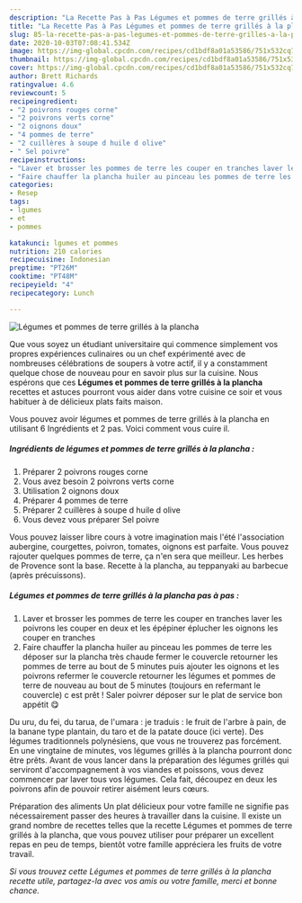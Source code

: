 ```yaml
---
description: "La Recette Pas à Pas Légumes et pommes de terre grillés à la plancha"
title: "La Recette Pas à Pas Légumes et pommes de terre grillés à la plancha"
slug: 85-la-recette-pas-a-pas-legumes-et-pommes-de-terre-grilles-a-la-plancha
date: 2020-10-03T07:08:41.534Z
image: https://img-global.cpcdn.com/recipes/cd1bdf8a01a53586/751x532cq70/legumes-et-pommes-de-terre-grilles-a-la-plancha-photo-principale-de-la-recette.jpg
thumbnail: https://img-global.cpcdn.com/recipes/cd1bdf8a01a53586/751x532cq70/legumes-et-pommes-de-terre-grilles-a-la-plancha-photo-principale-de-la-recette.jpg
cover: https://img-global.cpcdn.com/recipes/cd1bdf8a01a53586/751x532cq70/legumes-et-pommes-de-terre-grilles-a-la-plancha-photo-principale-de-la-recette.jpg
author: Brett Richards
ratingvalue: 4.6
reviewcount: 5
recipeingredient:
- "2 poivrons rouges corne"
- "2 poivrons verts corne"
- "2 oignons doux"
- "4 pommes de terre"
- "2 cuillères à soupe d huile d olive"
- " Sel poivre"
recipeinstructions:
- "Laver et brosser les pommes de terre les couper en tranches laver les poivrons les couper en deux et les épépiner éplucher les oignons les couper en tranches"
- "Faire chauffer la plancha huiler au pinceau les pommes de terre les déposer sur la plancha très chaude fermer le couvercle retourner les pommes de terre au bout de 5 minutes puis ajouter les oignons et les poivrons refermer le couvercle retourner les légumes et pommes de terre de nouveau au bout de 5 minutes (toujours en refermant le couvercle) c est prêt ! Saler poivrer déposer sur le plat de service bon appétit 😋"
categories:
- Resep
tags:
- lgumes
- et
- pommes

katakunci: lgumes et pommes 
nutrition: 210 calories
recipecuisine: Indonesian
preptime: "PT26M"
cooktime: "PT48M"
recipeyield: "4"
recipecategory: Lunch

---
```



![Légumes et pommes de terre grillés à la plancha](https://img-global.cpcdn.com/recipes/cd1bdf8a01a53586/751x532cq70/legumes-et-pommes-de-terre-grilles-a-la-plancha-photo-principale-de-la-recette.jpg)

Que vous soyez un étudiant universitaire qui commence simplement vos propres expériences culinaires ou un chef expérimenté avec de nombreuses célébrations de soupers à votre actif, il y a constamment quelque chose de nouveau pour en savoir plus sur la cuisine. Nous espérons que ces <strong> Légumes et pommes de terre grillés à la plancha </strong> recettes et astuces pourront vous aider dans votre cuisine ce soir et vous habituer à de délicieux plats faits maison.

<!--inarticleads1-->

Vous pouvez avoir légumes et pommes de terre grillés à la plancha en utilisant 6 Ingrédients et 2 pas. Voici comment vous cuire il.

##### Ingrédients de légumes et pommes de terre grillés à la plancha :

1. Préparer 2 poivrons rouges corne
1. Vous avez besoin 2 poivrons verts corne
1. Utilisation 2 oignons doux
1. Préparer 4 pommes de terre
1. Préparer 2 cuillères à soupe d huile d olive
1. Vous devez vous préparer  Sel poivre


Vous pouvez laisser libre cours à votre imagination mais l&#39;été l&#39;association aubergine, courgettes, poivron, tomates, oignons est parfaite. Vous pouvez rajouter quelques pommes de terre, ça n&#39;en sera que meilleur. Les herbes de Provence sont la base. Recette à la plancha, au teppanyaki au barbecue (après précuissons). 

<!--inarticleads2-->

##### Légumes et pommes de terre grillés à la plancha pas à pas :

1. Laver et brosser les pommes de terre les couper en tranches laver les poivrons les couper en deux et les épépiner éplucher les oignons les couper en tranches
1. Faire chauffer la plancha huiler au pinceau les pommes de terre les déposer sur la plancha très chaude fermer le couvercle retourner les pommes de terre au bout de 5 minutes puis ajouter les oignons et les poivrons refermer le couvercle retourner les légumes et pommes de terre de nouveau au bout de 5 minutes (toujours en refermant le couvercle) c est prêt ! Saler poivrer déposer sur le plat de service bon appétit 😋


Du uru, du fei, du tarua, de l&#39;umara : je traduis : le fruit de l&#39;arbre à pain, de la banane type plantain, du taro et de la patate douce (ici verte). Des légumes traditionnels polynésiens, que vous ne trouverez pas forcément. En une vingtaine de minutes, vos légumes grillés à la plancha pourront donc être prêts. Avant de vous lancer dans la préparation des légumes grillés qui serviront d&#39;accompagnement à vos viandes et poissons, vous devez commencer par laver tous vos légumes. Cela fait, découpez en deux les poivrons afin de pouvoir retirer aisément leurs cœurs. 

<!--inarticleads1-->

<p>
Préparation des aliments Un plat délicieux pour votre famille ne signifie pas nécessairement passer des heures à travailler dans la cuisine. Il existe un grand nombre de recettes telles que la recette Légumes et pommes de terre grillés à la plancha, que vous pouvez utiliser pour préparer un excellent repas en peu de temps, bientôt votre famille appréciera les fruits de votre travail.
</p>

<p>
<i>Si vous trouvez cette Légumes et pommes de terre grillés à la plancha recette utile, partagez-la avec vos amis ou votre famille, merci et bonne chance.</i>
</p>
